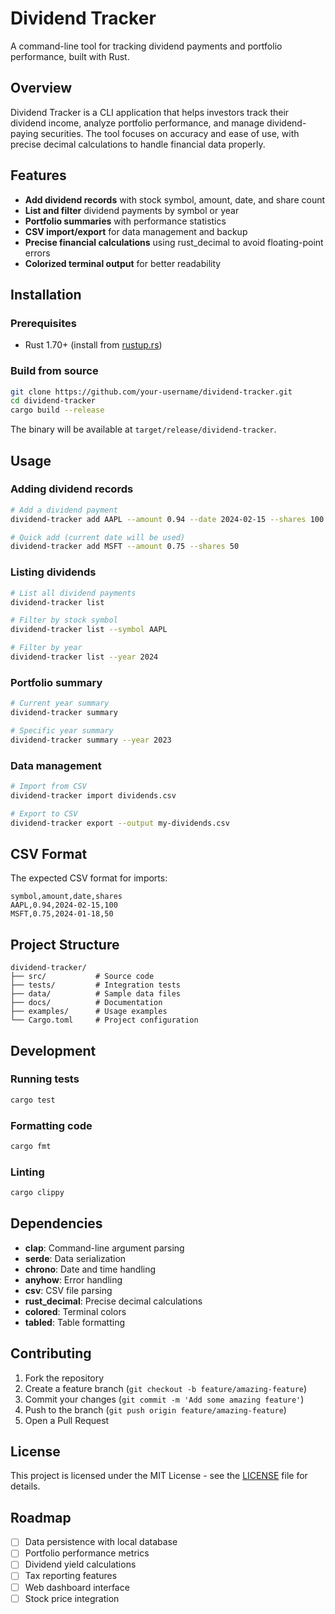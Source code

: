 # Dividend Tracker

A command-line tool for tracking dividend payments and portfolio performance, built with Rust.

## Overview

Dividend Tracker is a CLI application that helps investors track their dividend income, analyze portfolio performance, and manage dividend-paying securities. The tool focuses on accuracy and ease of use, with precise decimal calculations to handle financial data properly.

## Features

- **Add dividend records** with stock symbol, amount, date, and share count
- **List and filter** dividend payments by symbol or year
- **Portfolio summaries** with performance statistics
- **CSV import/export** for data management and backup
- **Precise financial calculations** using rust_decimal to avoid floating-point errors
- **Colorized terminal output** for better readability

## Installation

### Prerequisites

- Rust 1.70+ (install from [rustup.rs](https://rustup.rs/))

### Build from source

```bash
git clone https://github.com/your-username/dividend-tracker.git
cd dividend-tracker
cargo build --release
```

The binary will be available at `target/release/dividend-tracker`.

## Usage

### Adding dividend records

```bash
# Add a dividend payment
dividend-tracker add AAPL --amount 0.94 --date 2024-02-15 --shares 100

# Quick add (current date will be used)
dividend-tracker add MSFT --amount 0.75 --shares 50
```

### Listing dividends

```bash
# List all dividend payments
dividend-tracker list

# Filter by stock symbol
dividend-tracker list --symbol AAPL

# Filter by year
dividend-tracker list --year 2024
```

### Portfolio summary

```bash
# Current year summary
dividend-tracker summary

# Specific year summary
dividend-tracker summary --year 2023
```

### Data management

```bash
# Import from CSV
dividend-tracker import dividends.csv

# Export to CSV
dividend-tracker export --output my-dividends.csv
```

## CSV Format

The expected CSV format for imports:

```csv
symbol,amount,date,shares
AAPL,0.94,2024-02-15,100
MSFT,0.75,2024-01-18,50
```

## Project Structure

```
dividend-tracker/
├── src/           # Source code
├── tests/         # Integration tests
├── data/          # Sample data files
├── docs/          # Documentation
├── examples/      # Usage examples
└── Cargo.toml     # Project configuration
```

## Development

### Running tests

```bash
cargo test
```

### Formatting code

```bash
cargo fmt
```

### Linting

```bash
cargo clippy
```

## Dependencies

- **clap**: Command-line argument parsing
- **serde**: Data serialization
- **chrono**: Date and time handling
- **anyhow**: Error handling
- **csv**: CSV file parsing
- **rust_decimal**: Precise decimal calculations
- **colored**: Terminal colors
- **tabled**: Table formatting

## Contributing

1. Fork the repository
2. Create a feature branch (`git checkout -b feature/amazing-feature`)
3. Commit your changes (`git commit -m 'Add some amazing feature'`)
4. Push to the branch (`git push origin feature/amazing-feature`)
5. Open a Pull Request

## License

This project is licensed under the MIT License - see the [LICENSE](LICENSE) file for details.

## Roadmap

- [ ] Data persistence with local database
- [ ] Portfolio performance metrics
- [ ] Dividend yield calculations
- [ ] Tax reporting features
- [ ] Web dashboard interface
- [ ] Stock price integration